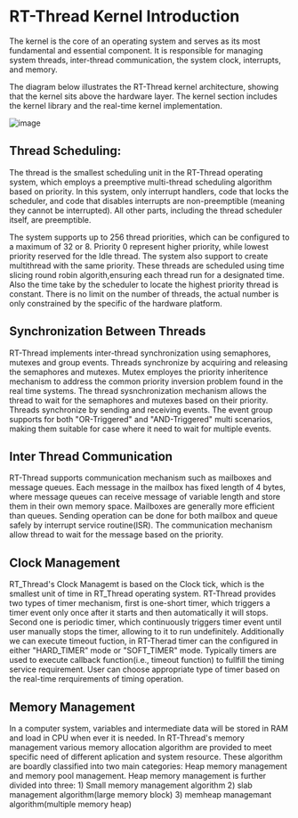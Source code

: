 # RT-Thread Kernel Introduction

The kernel is the core of an operating system and serves as its most fundamental and essential component. It is responsible for managing system threads, inter-thread communication, the system clock, interrupts, and memory.

The diagram below illustrates the RT-Thread kernel architecture, showing that the kernel sits above the hardware layer. The kernel section includes the kernel library and the real-time kernel implementation.

![image](https://github.com/user-attachments/assets/10bf3de2-84dd-4e44-8661-d5723fb3e10d)

## Thread Scheduling:  
The thread is the smallest scheduling unit in the RT-Thread operating system, which employs a preemptive multi-thread scheduling algorithm based on priority. In this system, only interrupt handlers, code that locks the scheduler, and code that disables interrupts are non-preemptible (meaning they cannot be interrupted). All other parts, including the thread scheduler itself, are preemptible.

The system supports up to 256 thread priorities, which can be configured to a maximum of 32 or 8. Priority 0 represent higher priority, while lowest priority reserved for the Idle thread. The system also support to create multithread with the same priority. These threads are scheduled using time slicing round robin algorith,ensuring each thread run for a designated time. Also the time take by the scheduler to locate the highest priority thread is constant. There is no limit on the number of threads, the actual number is only constrained by the specific of the hardware platform.

## Synchronization Between Threads
RT-Thread implements inter-thread synchronization using semaphores, mutexes and group events. Threads synchronize by acquiring and releasing the semaphores and mutexes. Mutex employes the priority inheritence mechanism to address the common priority inversion problem found in the real time systems. The thread sysnchronization mechanism allows the thread to wait for the semaphores and mutexes based on their priority.
Threads synchronize by sending and receiving events. The event group supports for both "OR-Triggered" and "AND-Triggered" multi scenarios, making them suitable for case where it need to wait for multiple events.

## Inter Thread Communication
RT-Thread supports communication mechanism such as mailboxes and message queues. Each message in the mailbox has fixed length of 4 bytes, where message queues can receive message of variable length and store them in their own memory space. Mailboxes are generally more efficient than queues. Sending operation can be done for both mailbox and queue safely by interrupt service routine(ISR). The communication mechanism allow thread to wait for the message based on the priority.

## Clock Management 
RT_Thread's Clock Managemt is based on the Clock tick, which is the smallest unit of time in RT_Thread operating system. RT-Thread provides two types of timer mechanism, first is one-short timer, which triggers a timer event only once after it starts and then automatically it will stops. Second one is periodic timer, which continuously triggers timer event until user manually stops the timer, allowing to it to run undefinitely. Additionally we can execute timeout fuction, in RT-Therad timer can the configured in either "HARD_TIMER" mode or "SOFT_TIMER" mode. Typically timers are used to execute callback function(i.e., timeout function) to fullfill the timing service requirement. User can choose appropriate type of timer based on the real-time rerquirements of timing operation.

## Memory Management 
In a computer system, variables and intermediate data will be stored in RAM and load in CPU when ever it is needed. In RT-Thread's memory management various memory allocation algorithm are provided to meet specific need of different aplication and system resource. These algorithm are boardly classified into two main categories: Heap memory management and memory pool management. Heap memory management is further divided into three: 1) Small memory management algorithm 2) slab management algorithm(large memory block) 3) memheap managemant algorithm(multiple memory heap)
